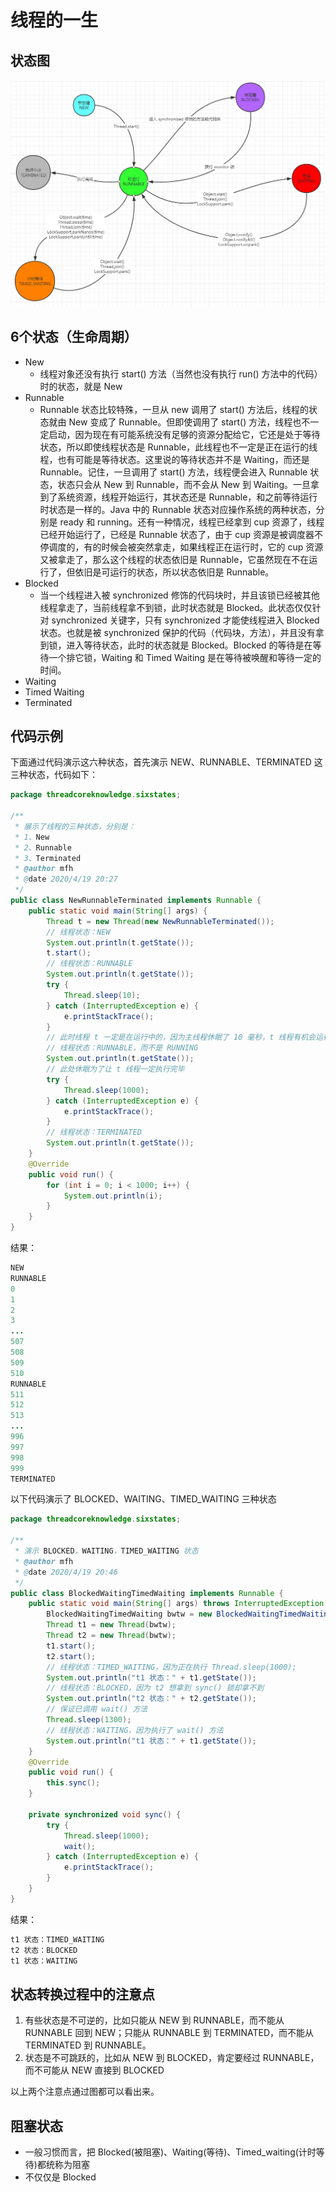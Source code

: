 # 线程的一生

## 状态图

![image-20200419201448252](线程的一生.assets/image-20200419201448252.png)

## 6个状态（生命周期）

* New
  * 线程对象还没有执行 start() 方法（当然也没有执行 run() 方法中的代码）时的状态，就是 New
* Runnable
  * Runnable 状态比较特殊，一旦从 new 调用了 start() 方法后，线程的状态就由 New 变成了 Runnable。但即使调用了 start() 方法，线程也不一定启动，因为现在有可能系统没有足够的资源分配给它，它还是处于等待状态，所以即使线程状态是 Runnable，此线程也不一定是正在运行的线程，也有可能是等待状态。这里说的等待状态并不是 Waiting，而还是 Runnable。记住，一旦调用了 start() 方法，线程便会进入 Runnable 状态，状态只会从 New 到 Runnable，而不会从 New 到 Waiting。一旦拿到了系统资源，线程开始运行，其状态还是 Runnable，和之前等待运行时状态是一样的。Java 中的 Runnable 状态对应操作系统的两种状态，分别是 ready 和 running。还有一种情况，线程已经拿到 cup 资源了，线程已经开始运行了，已经是 Runnable 状态了，由于 cup 资源是被调度器不停调度的，有的时候会被突然拿走，如果线程正在运行时，它的 cup 资源又被拿走了，那么这个线程的状态依旧是 Runnable，它虽然现在不在运行了，但依旧是可运行的状态，所以状态依旧是 Runnable。
* Blocked
  * 当一个线程进入被 synchronized 修饰的代码块时，并且该锁已经被其他线程拿走了，当前线程拿不到锁，此时状态就是 Blocked。此状态仅仅针对 synchronized 关键字，只有 synchronized 才能使线程进入 Blocked 状态。也就是被 synchronized 保护的代码（代码块，方法），并且没有拿到锁，进入等待状态，此时的状态就是 Blocked。Blocked 的等待是在等待一个排它锁，Waiting 和 Timed Waiting 是在等待被唤醒和等待一定的时间。
* Waiting
* Timed Waiting
* Terminated

## 代码示例

下面通过代码演示这六种状态，首先演示 NEW、RUNNABLE、TERMINATED 这三种状态，代码如下：

```java
package threadcoreknowledge.sixstates;

/**
 * 展示了线程的三种状态，分别是：
 * 1、New
 * 2、Runnable
 * 3、Terminated
 * @author mfh
 * @date 2020/4/19 20:27
 */
public class NewRunnableTerminated implements Runnable {
    public static void main(String[] args) {
        Thread t = new Thread(new NewRunnableTerminated());
        // 线程状态：NEW
        System.out.println(t.getState());
        t.start();
        // 线程状态：RUNNABLE
        System.out.println(t.getState());
        try {
            Thread.sleep(10);
        } catch (InterruptedException e) {
            e.printStackTrace();
        }
        // 此时线程 t 一定是在运行中的，因为主线程休眠了 10 毫秒，t 线程有机会运行
        // 线程状态：RUNNABLE，而不是 RUNNING
        System.out.println(t.getState());
        // 此处休眠为了让 t 线程一定执行完毕
        try {
            Thread.sleep(1000);
        } catch (InterruptedException e) {
            e.printStackTrace();
        }
        // 线程状态：TERMINATED
        System.out.println(t.getState());
    }
    @Override
    public void run() {
        for (int i = 0; i < 1000; i++) {
            System.out.println(i);
        }
    }
}
```

结果：

```java
NEW
RUNNABLE
0
1
2
3
...
507
508
509
510
RUNNABLE
511
512
513
...
996
997
998
999
TERMINATED
```

以下代码演示了 BLOCKED、WAITING、TIMED_WAITING 三种状态

```java
package threadcoreknowledge.sixstates;

/**
 * 演示 BLOCKED，WAITING，TIMED_WAITING 状态
 * @author mfh
 * @date 2020/4/19 20:46
 */
public class BlockedWaitingTimedWaiting implements Runnable {
    public static void main(String[] args) throws InterruptedException {
        BlockedWaitingTimedWaiting bwtw = new BlockedWaitingTimedWaiting();
        Thread t1 = new Thread(bwtw);
        Thread t2 = new Thread(bwtw);
        t1.start();
        t2.start();
        // 线程状态：TIMED_WAITING，因为正在执行 Thread.sleep(1000);
        System.out.println("t1 状态：" + t1.getState());
        // 线程状态：BLOCKED，因为 t2 想拿到 sync() 锁却拿不到
        System.out.println("t2 状态：" + t2.getState());
        // 保证已调用 wait() 方法
        Thread.sleep(1300);
        // 线程状态：WAITING，因为执行了 wait() 方法
        System.out.println("t1 状态：" + t1.getState());
    }
    @Override
    public void run() {
        this.sync();
    }

    private synchronized void sync() {
        try {
            Thread.sleep(1000);
            wait();
        } catch (InterruptedException e) {
            e.printStackTrace();
        }
    }
}
```

结果：

```java
t1 状态：TIMED_WAITING
t2 状态：BLOCKED
t1 状态：WAITING
```

## 状态转换过程中的注意点

1. 有些状态是不可逆的，比如只能从 NEW 到 RUNNABLE，而不能从 RUNNABLE 回到 NEW；只能从 RUNNABLE 到 TERMINATED，而不能从 TERMINATED 到 RUNNABLE。
2. 状态是不可跳跃的，比如从 NEW 到 BLOCKED，肯定要经过 RUNNABLE，而不可能从 NEW 直接到 BLOCKED

以上两个注意点通过图都可以看出来。

## 阻塞状态

* 一般习惯而言，把 Blocked(被阻塞)、Waiting(等待)、Timed_waiting(计时等待)都统称为阻塞
* 不仅仅是 Blocked

